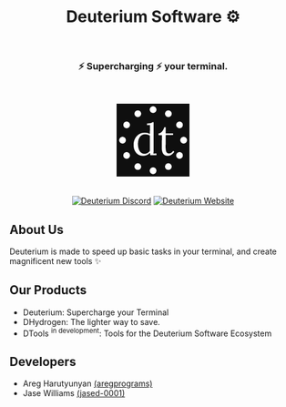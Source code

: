 <div align="center">
  <h1>Deuterium Software ⚙</h1><br />
   <h3>⚡ <b>Supercharging</b> ⚡ your terminal.</h3><br /><br />
  <img src="https://github.com/deuterium-software/.github/blob/main/profile/dark.png?raw=true" alt="DeuteriumSoftware Logo (dark mode)" width="128" height="128"><br /><br />

  <a href="https://discord.gg/UEB6SWzfV7">![Deuterium Discord](https://img.shields.io/discord/1033847467655053332?style=for-the-badge&logo=discord&label=DISCORD&color=blue)</a> <a href="https://github.com/AregPrograms/Deuterium/releases/tag/BETA"><a href="https://getdeuterium.win">![Deuterium Website](https://img.shields.io/static/v1?label=WEBSITE&message=getdeuterium.win&color=%3CCOLOR%3E&style=for-the-badge&logo=html5)</a>
</div>

## About Us
Deuterium is made to speed up basic tasks in your terminal, and create magnificent new tools ✨

## Our Products
- Deuterium: Supercharge your Terminal
- DHydrogen: The lighter way to save.
- DTools <sup>in development</sup>: Tools for the Deuterium Software Ecosystem

## Developers
- Areg Harutyunyan [(aregprograms)](https://github.com/AregPrograms)
- Jase Williams [(jased-0001)](https://github.com/jased-0001)
